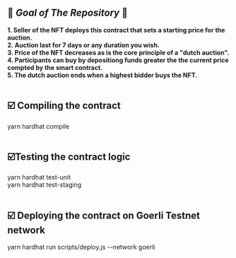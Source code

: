 <br>
<br>
<br>





##        🚀 **_Goal of The Repository_**   🚀<br>

**1. Seller of the NFT deploys this contract that sets a starting price for the auction.**<br>
**2. Auction last for 7 days or any duration you wish.**<br>
**3. Price of the NFT decreases as is the  core principle of a "dutch auction".**<br>
**4. Participants can buy by depositiong funds greater the the current price compted by the smart contract.**<br>
**5. The dutch auction ends when a highest bidder buys the NFT.**<br>
<br>


## ☑️ Compiling the contract


yarn hardhat compile<br>
<br>

##  ☑️Testing the contract logic 

yarn hardhat test-unit<br>
yarn hardhat test-staging<br>
<br>

## ☑️ Deploying the contract on Goerli Testnet network<br>

yarn hardhat  run scripts/deploy.js --network goerli<br>